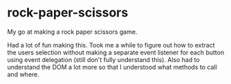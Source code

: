 # rock-paper-scissors

My go at making a rock paper scissors game.

Had a lot of fun making this. Took me a while to figure out how to extract the users selection without making a separate event listener for each button using event delegation (still don't fully understand this). Also had to understand the DOM a lot more so that I understood what methods to call and where.
